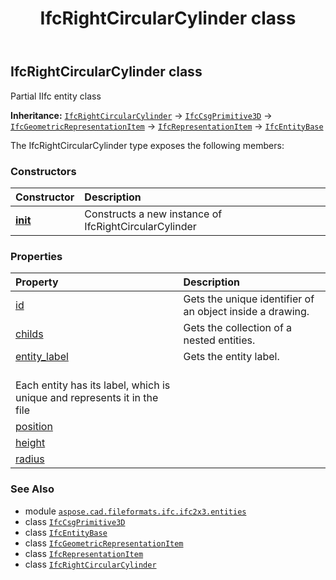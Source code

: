 ﻿---
title: IfcRightCircularCylinder class
second_title: Aspose.CAD for Python via .NET API References
description: 
type: docs
weight: 4960
url: /python-net/aspose.cad.fileformats.ifc.ifc2x3.entities/ifcrightcircularcylinder/
is_root: false
---

## IfcRightCircularCylinder class

Partial IIfc entity class



**Inheritance:** [`IfcRightCircularCylinder`](/cad/python-net/aspose.cad.fileformats.ifc.ifc2x3.entities/ifcrightcircularcylinder) → 
[`IfcCsgPrimitive3D`](/cad/python-net/aspose.cad.fileformats.ifc.ifc2x3.entities/ifccsgprimitive3d) → 
[`IfcGeometricRepresentationItem`](/cad/python-net/aspose.cad.fileformats.ifc.ifc2x3.entities/ifcgeometricrepresentationitem) → 
[`IfcRepresentationItem`](/cad/python-net/aspose.cad.fileformats.ifc.ifc2x3.entities/ifcrepresentationitem) → 
[`IfcEntityBase`](/cad/python-net/aspose.cad.fileformats.ifc/ifcentitybase)



The IfcRightCircularCylinder type exposes the following members:

### Constructors
| Constructor | Description |
| :- | :- |
| [__init__](/cad/python-net/aspose.cad.fileformats.ifc.ifc2x3.entities/ifcrightcircularcylinder/__init__/#) | Constructs a new instance of IfcRightCircularCylinder |


### Properties
| Property | Description |
| :- | :- |
| [id](/cad/python-net/aspose.cad.fileformats.ifc.ifc2x3.entities/ifcrightcircularcylinder/id) | Gets the unique identifier of an object inside a drawing. |
| [childs](/cad/python-net/aspose.cad.fileformats.ifc.ifc2x3.entities/ifcrightcircularcylinder/childs) | Gets the collection of a nested entities. |
| [entity_label](/cad/python-net/aspose.cad.fileformats.ifc.ifc2x3.entities/ifcrightcircularcylinder/entity_label) | Gets the entity label.<br/>Each entity has its label, which is unique and represents it in the file |
| [position](/cad/python-net/aspose.cad.fileformats.ifc.ifc2x3.entities/ifcrightcircularcylinder/position) |  |
| [height](/cad/python-net/aspose.cad.fileformats.ifc.ifc2x3.entities/ifcrightcircularcylinder/height) |  |
| [radius](/cad/python-net/aspose.cad.fileformats.ifc.ifc2x3.entities/ifcrightcircularcylinder/radius) |  |



### See Also
* module [`aspose.cad.fileformats.ifc.ifc2x3.entities`](..)
* class [`IfcCsgPrimitive3D`](/cad/python-net/aspose.cad.fileformats.ifc.ifc2x3.entities/ifccsgprimitive3d)
* class [`IfcEntityBase`](/cad/python-net/aspose.cad.fileformats.ifc/ifcentitybase)
* class [`IfcGeometricRepresentationItem`](/cad/python-net/aspose.cad.fileformats.ifc.ifc2x3.entities/ifcgeometricrepresentationitem)
* class [`IfcRepresentationItem`](/cad/python-net/aspose.cad.fileformats.ifc.ifc2x3.entities/ifcrepresentationitem)
* class [`IfcRightCircularCylinder`](/cad/python-net/aspose.cad.fileformats.ifc.ifc2x3.entities/ifcrightcircularcylinder)
